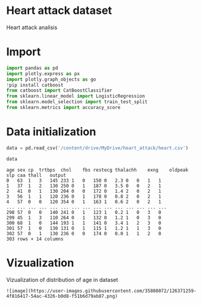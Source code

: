 # Heart attack dataset
Heart attack analisis
# Import
```python
import pandas as pd
import plotly.express as px 
import plotly.graph_objects as go
!pip install catboost
from catboost import CatBoostClassifier
from sklearn.linear_model import LogisticRegression
from sklearn.model_selection import train_test_split
from sklearn.metrics import accuracy_score
``` 
# Data initialization
```python
data = pd.read_csv('/content/drive/MyDrive/heart_attack/heart.csv')
```
```python
data
```
```
age	sex	cp	trtbps	chol	fbs	restecg	thalachh	exng	oldpeak	slp	caa	thall	output
0	63	1	3	145	233	1	0	150	0	2.3	0	0	1	1
1	37	1	2	130	250	0	1	187	0	3.5	0	0	2	1
2	41	0	1	130	204	0	0	172	0	1.4	2	0	2	1
3	56	1	1	120	236	0	1	178	0	0.8	2	0	2	1
4	57	0	0	120	354	0	1	163	1	0.6	2	0	2	1
...	...	...	...	...	...	...	...	...	...	...	...	...	...	...
298	57	0	0	140	241	0	1	123	1	0.2	1	0	3	0
299	45	1	3	110	264	0	1	132	0	1.2	1	0	3	0
300	68	1	0	144	193	1	1	141	0	3.4	1	2	3	0
301	57	1	0	130	131	0	1	115	1	1.2	1	1	3	0
302	57	0	1	130	236	0	0	174	0	0.0	1	1	2	0
303 rows × 14 columns
```
# Vizualization
Vizualization of distribution of age in dataset
```
![image](https://user-images.githubusercontent.com/35808072/126371259-4f816417-54ac-4326-b0d8-f51b6d79ab87.png)
```
